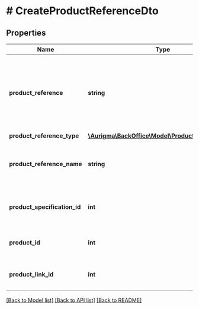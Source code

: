 # # CreateProductReferenceDto

## Properties

Name | Type | Description | Notes
------------ | ------------- | ------------- | -------------
**product_reference** | **string** | Product reference is an external reference to Customer&#39;s Canvas product, e.g online store product identifier. |
**product_reference_type** | [**\Aurigma\BackOffice\Model\ProductReferenceType**](ProductReferenceType.md) |  | [optional]
**product_reference_name** | **string** | Product reference name, e.g. online store product name. | [optional]
**product_specification_id** | **int** | Customer&#39;s Canvas product specification identifier. | [optional]
**product_id** | **int** | Customer&#39;s Canvas product identifier. | [optional]
**product_link_id** | **int** | Customer&#39;s Canvas product link identifier. | [optional]

[[Back to Model list]](../../README.md#models) [[Back to API list]](../../README.md#endpoints) [[Back to README]](../../README.md)
